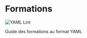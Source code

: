 # Formations

![YAML Lint](https://github.com/Tiralarc-Grand-Est/formations/workflows/YAML%20Lint/badge.svg)

Guide des formations au format YAML
